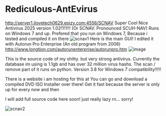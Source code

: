 # Rediculous-AntEvirus
http://server1.ilovetech0629.epizy.com:4556/SCNAV
Super Cool Nice Antivirus 2025 version 1.02!1!1!!! (Or SCNAV. Pronounced SCUH-NAV)
Runs on Windows 7 and up. 
Prefered that you run on Windows 7, Because i tested and compiled it on there
![scnav1](https://github.com/user-attachments/assets/29f02931-0056-4908-812e-f19fc17fa020)
Here is the main GUI!
I edited it with Autorun Pro Enterprise (An old program from 2008) http://www.longtion.com/autorunenterprise/autorunpro.htm
![image](https://github.com/user-attachments/assets/f963ced8-5bc2-45fc-afb8-561bae9814ba)

This is the source code of my shitty. but very strong antivirus. Currently the database im using is 1.1gb and has over 32 million virus hashs. 
The scan / remove part of it runs on python. Version 3.8 for Windows 7 compatibility!!!!!  

There is a website i am hosting for this at 
You can go and download a compiled DVD ISO Installer over there! Get it fast because the server is only up for every now and then 

I will add full source code here soon! just really lazy rn... sorry!

![scnav2](https://github.com/user-attachments/assets/78b195e9-aeb0-4b8e-94e5-28ec8799b0e9)

